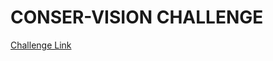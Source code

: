 # CONSER-VISION CHALLENGE

[Challenge Link](https://www.drivendata.org/competitions/87/competition-image-classification-wildlife-conservation/data/)